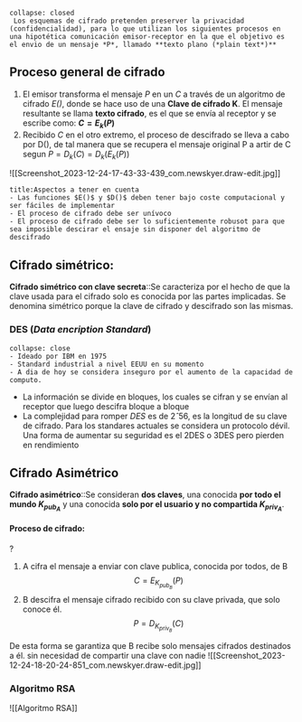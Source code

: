 ```ad-seealso
collapse: closed
 Los esquemas de cifrado pretenden preserver la privacidad (confidencialidad), para lo que utilizan los siguientes procesos en una hipotética comunicación emisor-receptor en la que el objetivo es el envio de un mensaje *P*, llamado **texto plano (*plain text*)** 
```

## Proceso general de cifrado
1. El emisor transforma el mensaje *P* en un *C* a través de un algoritmo de cifrado *E()*, donde se hace uso de una **Clave de cifrado K**. El mensaje resultante se llama **texto cifrado**, es el que se envía al receptor y se escribe como: **$C= E_k(P)$**
2. Recibido *C* en el otro extremo, el proceso de descifrado se lleva a cabo por D(), de tal manera que se recupera el mensaje original P a artir de C segun $P=D_k(C)=D_k(E_k(P))$

![[Screenshot_2023-12-24-17-43-33-439_com.newskyer.draw-edit.jpg]] <!--SR:!2000-01-01,1,250!2024-01-12,4,270!2000-01-01,1,250-->

```ad-important
title:Aspectos a tener en cuenta
- Las funciones $E()$ y $D()$ deben tener bajo coste computacional y ser fáciles de implementar
- El proceso de cifrado debe ser unívoco
- El proceso de cifrado debe ser lo suficientemente robusot para que sea imposible descirar el ensaje sin disponer del algoritmo de descifrado
```

## Cifrado simétrico:

**Cifrado simétrico con clave secreta**::Se caracteriza por el hecho de que la clave usada para el cifrado solo es conocida por las partes implicadas. Se denomina simétrico porque la clave de cifrado y descifrado son las mismas. <!--SR:!2024-02-03,6,250-->

### DES (*Data encription Standard*)

```ad-seealso
collapse: close
- Ideado por IBM en 1975
- Standard industrial a nivel EEUU en su momento
- A dia de hoy se considera inseguro por el aumento de la capacidad de computo.
```

- La información se divide en bloques, los cuales se cifran y se envían al receptor que luego descifra bloque a bloque
- La complejidad para romper *DES* es de $2ˆ{56}$, es la longitud de su clave de cifrado. Para los standares actuales se considera un protocolo dévil. Una forma de aumentar su seguridad es el 2DES o 3DES pero pierden en rendimiento

## Cifrado Asimétrico

**Cifrado asimétrico**::Se consideran **dos claves**, una conocida **por todo el mundo $K_{pub_A}$** y una conocida **solo por el usuario y no compartida $K_{priv_A}$**. <!--SR:!2024-02-12,15,290-->

#### Proceso de cifrado:
?
1. A cifra el mensaje a enviar con clave publica, conocida por todos, de B $$C=E_{K_{pub_B}}(P)$$
2. B descifra el mensaje cifrado recibido con su clave privada, que solo conoce él. $$P=D_{K_{priv_B}}(C)$$

De esta forma se garantiza que B recibe solo mensajes cifrados destinados a él. sin necesidad de compartir una clave con nadie
![[Screenshot_2023-12-24-18-20-24-851_com.newskyer.draw-edit.jpg]]

### Algoritmo RSA
![[Algoritmo RSA]]